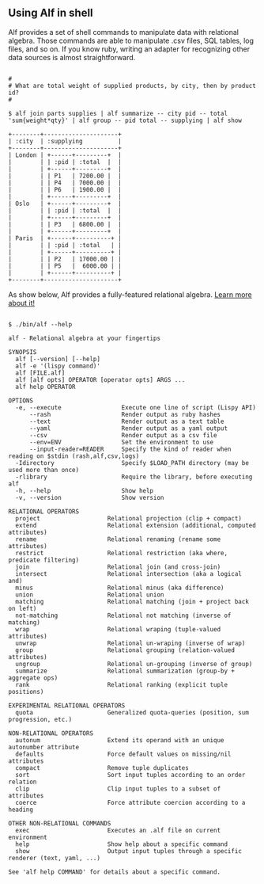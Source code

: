 ## Using Alf in shell

Alf provides a set of shell commands to manipulate data with relational algebra. Those commands are able to manipulate .csv files, SQL tables, log files, and so on. If you know ruby, writing an adapter for recognizing other data sources is almost straightforward.

<pre><code class="bash">
#
# What are total weight of supplied products, by city, then by product id?
#

$ alf join parts supplies | alf summarize -- city pid -- total 'sum{weight*qty}' | alf group -- pid total -- supplying | alf show

+--------+---------------------+
| :city  | :supplying          |
+--------+---------------------+
| London | +------+---------+  |
|        | | :pid | :total  |  |
|        | +------+---------+  |
|        | | P1   | 7200.00 |  |
|        | | P4   | 7000.00 |  |
|        | | P6   | 1900.00 |  |
|        | +------+---------+  |
| Oslo   | +------+---------+  |
|        | | :pid | :total  |  |
|        | +------+---------+  |
|        | | P3   | 6800.00 |  |
|        | +------+---------+  |
| Paris  | +------+----------+ |
|        | | :pid | :total   | |
|        | +------+----------+ |
|        | | P2   | 17000.00 | |
|        | | P5   |  6000.00 | |
|        | +------+----------+ |
+--------+---------------------+
</code></pre>

As show below, Alf provides a fully-featured relational algebra. [Learn more about it!](/ruby/index.html)

<pre><code class="bash">
$ ./bin/alf --help

alf - Relational algebra at your fingertips

SYNOPSIS
  alf [--version] [--help] 
  alf -e '(lispy command)'
  alf [FILE.alf]
  alf [alf opts] OPERATOR [operator opts] ARGS ...
  alf help OPERATOR

OPTIONS
  -e, --execute                 Execute one line of script (Lispy API)
      --rash                    Render output as ruby hashes
      --text                    Render output as a text table
      --yaml                    Render output as a yaml output
      --csv                     Render output as a csv file
      --env=ENV                 Set the environment to use
      --input-reader=READER     Specify the kind of reader when reading on $stdin (rash,alf,csv,logs)
  -Idirectory                   Specify $LOAD_PATH directory (may be used more than once)
  -rlibrary                     Require the library, before executing alf
  -h, --help                    Show help
  -v, --version                 Show version

RELATIONAL OPERATORS
  project                   Relational projection (clip + compact)
  extend                    Relational extension (additional, computed attributes)
  rename                    Relational renaming (rename some attributes)
  restrict                  Relational restriction (aka where, predicate filtering)
  join                      Relational join (and cross-join)
  intersect                 Relational intersection (aka a logical and)
  minus                     Relational minus (aka difference)
  union                     Relational union
  matching                  Relational matching (join + project back on left)
  not-matching              Relational not matching (inverse of matching)
  wrap                      Relational wraping (tuple-valued attributes)
  unwrap                    Relational un-wraping (inverse of wrap)
  group                     Relational grouping (relation-valued attributes)
  ungroup                   Relational un-grouping (inverse of group)
  summarize                 Relational summarization (group-by + aggregate ops)
  rank                      Relational ranking (explicit tuple positions)

EXPERIMENTAL RELATIONAL OPERATORS
  quota                     Generalized quota-queries (position, sum progression, etc.)

NON-RELATIONAL OPERATORS
  autonum                   Extend its operand with an unique autonumber attribute
  defaults                  Force default values on missing/nil attributes
  compact                   Remove tuple duplicates
  sort                      Sort input tuples according to an order relation
  clip                      Clip input tuples to a subset of attributes
  coerce                    Force attribute coercion according to a heading

OTHER NON-RELATIONAL COMMANDS
  exec                      Executes an .alf file on current environment
  help                      Show help about a specific command
  show                      Output input tuples through a specific renderer (text, yaml, ...)

See 'alf help COMMAND' for details about a specific command.
</code></pre>

